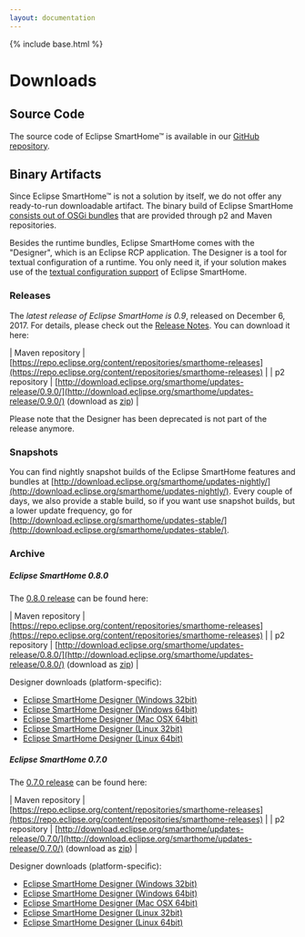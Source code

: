 ```yaml
---
layout: documentation
---
```


{% include base.html %}

# Downloads

## Source Code

The source code of Eclipse SmartHome™ is available in our [GitHub repository](https://github.com/eclipse/smarthome).

## Binary Artifacts

Since Eclipse SmartHome™ is not a solution by itself, we do not offer any ready-to-run downloadable artifact. The binary build of Eclipse SmartHome [consists out of OSGi bundles](../features/index.html) that are provided through p2 and Maven repositories.

Besides the runtime bundles, Eclipse SmartHome comes with the "Designer", which is an Eclipse RCP application. The Designer is a tool for textual configuration of a runtime. You only need it, if your solution makes use of the [textual configuration support](../features/dsl.html) of Eclipse SmartHome.

### Releases

The *latest release of Eclipse SmartHome is 0.9*, released on December 6, 2017. For details, please check out the [Release Notes](https://projects.eclipse.org/projects/iot.smarthome/releases/0.9.0/plan). You can download it here:

| Maven repository | [https://repo.eclipse.org/content/repositories/smarthome-releases](https://repo.eclipse.org/content/repositories/smarthome-releases) |
| p2 repository | [http://download.eclipse.org/smarthome/updates-release/0.9.0/](http://download.eclipse.org/smarthome/updates-release/0.9.0/) (download as [zip](http://eclipse.org/downloads/download.php?file=/smarthome/releases/0.9.0/eclipsesmarthome-incubation-0.9.0-repo.zip)) |

Please note that the Designer has been deprecated is not part of the release anymore.

### Snapshots

You can find nightly snapshot builds of the Eclipse SmartHome features and bundles at [http://download.eclipse.org/smarthome/updates-nightly/](http://download.eclipse.org/smarthome/updates-nightly/). Every couple of days, we also provide a stable build, so if you want use snapshot builds, but a lower update frequency, go for [http://download.eclipse.org/smarthome/updates-stable/](http://download.eclipse.org/smarthome/updates-stable/).

### Archive

##### Eclipse SmartHome 0.8.0

The [0.8.0 release](https://projects.eclipse.org/projects/iot.smarthome/releases/0.8.0/plan) can be found here:

| Maven repository | [https://repo.eclipse.org/content/repositories/smarthome-releases](https://repo.eclipse.org/content/repositories/smarthome-releases) |
| p2 repository | [http://download.eclipse.org/smarthome/updates-release/0.8.0/](http://download.eclipse.org/smarthome/updates-release/0.8.0/) (download as [zip](http://eclipse.org/downloads/download.php?file=/smarthome/releases/0.7.0/eclipsesmarthome-incubation-0.8.0-repo.zip)) |

Designer downloads (platform-specific):

 - [Eclipse SmartHome Designer (Windows 32bit)](http://eclipse.org/downloads/download.php?file=/smarthome/releases/0.8.0/eclipsesmarthome-incubation-0.8.0-designer-win.zip)
 - [Eclipse SmartHome Designer (Windows 64bit)](http://eclipse.org/downloads/download.php?file=/smarthome/releases/0.8.0/eclipsesmarthome-incubation-0.8.0-designer-win64.zip)
 - [Eclipse SmartHome Designer (Mac OSX 64bit)](http://eclipse.org/downloads/download.php?file=/smarthome/releases/0.8.0/eclipsesmarthome-incubation-0.8.0-designer-macosx64.zip)
 - [Eclipse SmartHome Designer (Linux 32bit)](http://eclipse.org/downloads/download.php?file=/smarthome/releases/0.8.0/eclipsesmarthome-incubation-0.8.0-designer-linux.zip)
 - [Eclipse SmartHome Designer (Linux 64bit)](http://eclipse.org/downloads/download.php?file=/smarthome/releases/0.8.0/eclipsesmarthome-incubation-0.8.0-designer-linux64.zip)

##### Eclipse SmartHome 0.7.0

The [0.7.0 release](https://projects.eclipse.org/projects/iot.smarthome/releases/0.7.0/plan) can be found here:

| Maven repository | [https://repo.eclipse.org/content/repositories/smarthome-releases](https://repo.eclipse.org/content/repositories/smarthome-releases) |
| p2 repository | [http://download.eclipse.org/smarthome/updates-release/0.7.0/](http://download.eclipse.org/smarthome/updates-release/0.7.0/) (download as [zip](http://eclipse.org/downloads/download.php?file=/smarthome/releases/0.7.0/eclipsesmarthome-incubation-0.7.0-repo.zip)) |

Designer downloads (platform-specific):

 - [Eclipse SmartHome Designer (Windows 32bit)](http://eclipse.org/downloads/download.php?file=/smarthome/releases/0.7.0/eclipsesmarthome-incubation-0.7.0-designer-win.zip)
 - [Eclipse SmartHome Designer (Windows 64bit)](http://eclipse.org/downloads/download.php?file=/smarthome/releases/0.7.0/eclipsesmarthome-incubation-0.7.0-designer-win64.zip)
 - [Eclipse SmartHome Designer (Mac OSX 64bit)](http://eclipse.org/downloads/download.php?file=/smarthome/releases/0.7.0/eclipsesmarthome-incubation-0.7.0-designer-macosx64.zip)
 - [Eclipse SmartHome Designer (Linux 32bit)](http://eclipse.org/downloads/download.php?file=/smarthome/releases/0.7.0/eclipsesmarthome-incubation-0.7.0-designer-linux.zip)
 - [Eclipse SmartHome Designer (Linux 64bit)](http://eclipse.org/downloads/download.php?file=/smarthome/releases/0.7.0/eclipsesmarthome-incubation-0.7.0-designer-linux64.zip)
	
